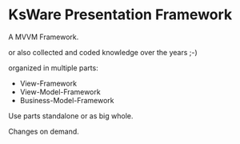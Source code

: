 # KsWare Presentation Framework

A MVVM Framework. 

or also collected and coded knowledge over the years ;-)

organized in multiple parts:

- View-Framework
- View-Model-Framework
- Business-Model-Framework

Use parts standalone or as big whole. 

Changes on demand.
